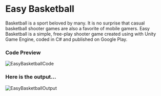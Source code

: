 # Easy Basketball
Basketball is a sport beloved by many. It is no surprise that casual basketball shooter games are also a favorite of mobile gamers. Easy Basketball is a simple, free-play shooter game created using with Unity Game Engine, coded in C# and published on Google Play. 

### Code Preview 

![EasyBasketballCode](https://itstaraking.github.io/EasyBasketball/easybasketabllcode.png)

### Here is the output...

![EasyBasketballOutput](https://itstaraking.github.io/EasyBasketball/easybasketball.gif)
